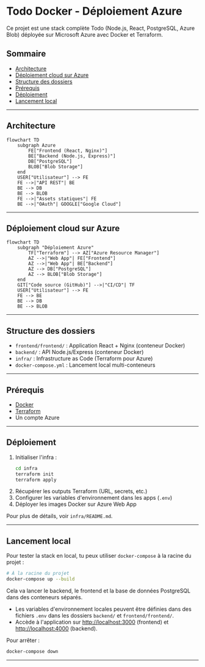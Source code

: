 # Todo Docker - Déploiement Azure

Ce projet est une stack complète Todo (Node.js, React, PostgreSQL, Azure Blob) déployée sur Microsoft Azure avec Docker et Terraform.

## Sommaire
- [Architecture](#architecture)
- [Déploiement cloud sur Azure](#déploiement-cicd)
- [Structure des dossiers](#structure-des-dossiers)
- [Prérequis](#prérequis)
- [Déploiement](#déploiement)
- [Lancement local](#lancement-local)

---

## Architecture

```mermaid
flowchart TD
    subgraph Azure
        FE["Frontend (React, Nginx)"]
        BE["Backend (Node.js, Express)"]
        DB["PostgreSQL"]
        BLOB["Blob Storage"]
    end
    USER["Utilisateur"] --> FE
    FE -->|"API REST"| BE
    BE --> DB
    BE --> BLOB
    FE -->|"Assets statiques"| FE
    BE -->|"OAuth"| GOOGLE["Google Cloud"]
```

---

## Déploiement cloud sur Azure

```mermaid
flowchart TD
    subgraph "Déploiement Azure"
        TF["Terraform"] --> AZ["Azure Resource Manager"]
        AZ -->|"Web App"| FE["Frontend"]
        AZ -->|"Web App"| BE["Backend"]
        AZ --> DB["PostgreSQL"]
        AZ --> BLOB["Blob Storage"]
    end
    GIT["Code source (GitHub)"] -->|"CI/CD"| TF
    USER["Utilisateur"] --> FE
    FE --> BE
    BE --> DB
    BE --> BLOB
```

---

## Structure des dossiers

- `frontend/frontend/` : Application React + Nginx (conteneur Docker)
- `backend/` : API Node.js/Express (conteneur Docker)
- `infra/` : Infrastructure as Code (Terraform pour Azure)
- `docker-compose.yml` : Lancement local multi-conteneurs

---

## Prérequis
- [Docker](https://www.docker.com/)
- [Terraform](https://www.terraform.io/)
- Un compte Azure

---

## Déploiement

1. Initialiser l'infra :
   ```bash
   cd infra
   terraform init
   terraform apply
   ```
2. Récupérer les outputs Terraform (URL, secrets, etc.)
3. Configurer les variables d'environnement dans les apps (`.env`)
4. Déployer les images Docker sur Azure Web App

Pour plus de détails, voir `infra/README.md`.

---

## Lancement local

Pour tester la stack en local, tu peux utiliser `docker-compose` à la racine du projet :

```bash
# À la racine du projet
docker-compose up --build
```

Cela va lancer le backend, le frontend et la base de données PostgreSQL dans des conteneurs séparés.

- Les variables d'environnement locales peuvent être définies dans des fichiers `.env` dans les dossiers `backend/` et `frontend/frontend/`.
- Accède à l'application sur [http://localhost:3000](http://localhost:3000) (frontend) et [http://localhost:4000](http://localhost:4000) (backend).

Pour arrêter :
```bash
docker-compose down
```

---